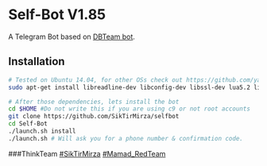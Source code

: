 Self-Bot V1.85
============

A Telegram Bot based on [DBTeam bot](https://github.com/Josepdal/DBTeam).

Installation
------------
```bash
# Tested on Ubuntu 14.04, for other OSs check out https://github.com/yagop/telegram-bot/wiki/Installation
sudo apt-get install libreadline-dev libconfig-dev libssl-dev lua5.2 liblua5.2-dev libevent-dev make unzip git redis-server g++ libjansson-dev libpython-dev expat libexpat1-dev
```

```bash
# After those dependencies, lets install the bot
cd $HOME #Do not write this if you are using c9 or not root accounts
git clone https://github.com/SikTirMirza/selfbot
cd Self-Bot
./launch.sh install
./launch.sh # Will ask you for a phone number & confirmation code.
```

###ThinkTeam
[#SikTirMirza](telegram.me/shopbuy)
[#Mamad_RedTeam](Telegram.me/redteam_02_60)

